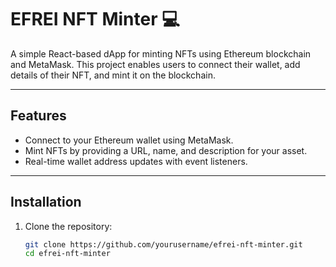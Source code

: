 # EFREI NFT Minter 💻

A simple React-based dApp for minting NFTs using Ethereum blockchain and MetaMask. This project enables users to connect their wallet, add details of their NFT, and mint it on the blockchain.

---

## Features
- Connect to your Ethereum wallet using MetaMask.
- Mint NFTs by providing a URL, name, and description for your asset.
- Real-time wallet address updates with event listeners.

---

## Installation

1. Clone the repository:
   ```bash
   git clone https://github.com/yourusername/efrei-nft-minter.git
   cd efrei-nft-minter
